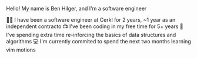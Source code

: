 Hello! My name is Ben Hilger, and I'm a software engineer

🧑‍💻 I have been a software engineer at Cerkl for 2 years, ~1 year as an independent contracto
📺 I've been coding in my free time for 5+ years
🔧 I've spending extra time re-inforcing the basics of data structures and algorithms
💻 I'm currently commited to spend the next two months learning vim motions

